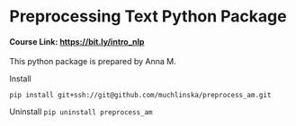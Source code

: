 # Preprocessing Text Python Package

#### Course Link: https://bit.ly/intro_nlp

This python package is prepared by Anna M.

Install

`pip install git+ssh://git@github.com/muchlinska/preprocess_am.git`


Uninstall
`pip uninstall preprocess_am`